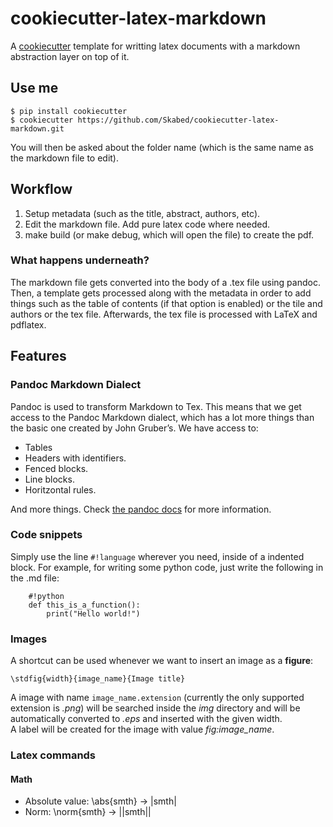 
# cookiecutter-latex-markdown

A [cookiecutter](https://github.com/audreyr/cookiecutter) template for writting latex documents with a markdown abstraction layer on top of it.

## Use me
    $ pip install cookiecutter
    $ cookiecutter https://github.com/Skabed/cookiecutter-latex-markdown.git

You will then be asked about the folder name (which is the same name as the markdown file to edit).

## Workflow

1. Setup metadata (such as the title, abstract, authors, etc).
2. Edit the markdown file. Add pure latex code where needed.
3. make build (or make debug, which will open the file) to create the pdf.

### What happens underneath?
The markdown file gets converted into the body of a .tex file using pandoc. Then, a template gets processed along with the metadata in order to add things such as the table of contents (if that option is enabled) or the tile and authors or the tex file. Afterwards, the tex file is processed with LaTeX and pdflatex.


## Features ##

### Pandoc Markdown Dialect ###
Pandoc is used to transform Markdown to Tex. This means that we get access to the Pandoc Markdown dialect, which has a lot more things than the basic one created by John Gruber’s. We have access to:

* Tables
* Headers with identifiers.
* Fenced blocks.
* Line blocks.
* Horitzontal rules.

And more things. Check [the pandoc docs](http://johnmacfarlane.net/pandoc/demo/example9/pandocs-markdown.html) for more information.

### Code snippets ###
Simply use the line `#!language` wherever you need, inside of a indented block. For example, for writing some python code, just write the following in the .md file:

        #!python
        def this_is_a_function():
            print("Hello world!")

### Images ###
A shortcut can be used whenever we want to insert an image as a **figure**:

    \stdfig{width}{image_name}{Image title}

A image with name `image_name.extension` (currently the only supported extension is *.png*) will be searched inside the *img* directory and will be automatically converted to *.eps* and inserted with the given width.  
A label will be created for the image with value *fig:image_name*.

### Latex commands ###
#### Math ####

* Absolute value: \abs{smth} -> |smth|
* Norm: \norm{smth} -> ||smth||


